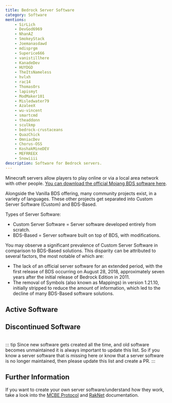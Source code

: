 ```yaml
---
title: Bedrock Server Software
category: Software
mentions:
    - SirLich
    - DevGod6969
    - NhanAZ
    - SmokeyStack
    - Joemanasdawd
    - mdisprgm
    - Superice666
    - vanistillhere
    - KanadeDev
    - HUYDGD
    - TheItsNameless
    - hvlxh
    - rac14
    - ThomasOrs
    - lapismyt
    - ModMaker101
    - Misledwater79
    - AzaleeX
    - wu-vincent
    - smartcmd
    - theaddonn
    - sculkmp
    - bedrock-crustaceans
    - QuazChick
    - OmniacDev
    - Chorus-OSS
    - KoshakMineDEV
    - MEFRREEX
    - Snowiiii
description: Software for Bedrock servers.
---
```


Minecraft servers allow players to play online or via a local area network with other people.
[You can download the official Mojang BDS software here](https://www.minecraft.net/en-us/download/server/bedrock).

Alongside the Vanilla BDS offering, many community projects exist, in a variety of languages.
These other projects get separated into Custom Server Software (Custom) and BDS-Based.

Types of Server Software:

-   Custom Server Software = Server software developed entirely from scratch.
-   BDS-Based = Server software built on top of BDS, with modifications.

You may observe a significant prevalence of Custom Server Software in comparison to BDS-Based solutions. This disparity can be attributed to several factors, the most notable of which are:

-   The lack of an official server software for an extended period, with the first release of BDS occurring on August 28, 2018, approximately seven years after the initial release of Bedrock Edition in 2011.
-   The removal of Symbols (also known as Mappings) in version 1.21.10, initially stripped to reduce the amount of information, which led to the decline of many BDS-Based software solutions.

## Active Software

<Table data="active_software.json" />

## Discontinued Software

<Table data="discontinued_software.json" />

::: tip
Since new software gets created all the time, and old software becomes unmaintained it is always important to update this list.
So if you know a server software that is missing here or know that a server software is no longer maintained, then please update this list and create a PR.
:::

## Further Information

If you want to create your own server software/understand how they work, take a look into the [MCBE Protocol](./bedrock) and [RakNet](./raknet) documentation.
